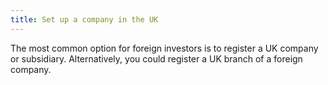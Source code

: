 ```yaml
---
title: Set up a company in the UK
---
```

The most common option for foreign investors is to register a UK company or subsidiary. Alternatively, you could register a UK branch of a foreign company.
